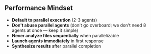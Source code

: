 ## Performance Mindset

- **Default to parallel execution** (2-3 agents)
- **Don't abuse parallel agents** (don't go overboard; we don't need 8 agents at once — keep it simple)
- **Never analyze files sequentially** when parallelizable
- **Launch agents immediately** in first response
- **Synthesize results** after parallel completion
